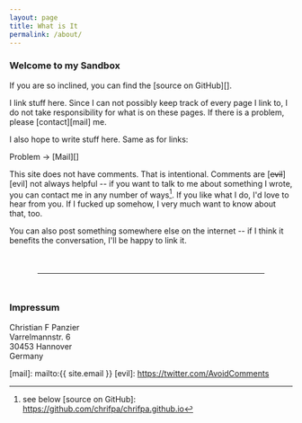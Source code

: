 ```yaml
---
layout: page
title: What is It
permalink: /about/
---
```


### Welcome to my Sandbox

If you are so inclined, you can find the [source on GitHub][].

I link stuff here. Since I can not possibly keep track of every page I link to, I do not take responsibility for what is on these pages. If there is a problem, please [contact][mail] me.

I also hope to write stuff here. Same as for links:

Problem → [Mail][]

This site does not have comments. That is intentional. Comments are [<strike>evil</strike>][evil] not always helpful -- if you want to talk to me about something I wrote, you can contact me in any number of ways[^social]. If you like what I do, I'd love to hear from you. If I fucked up somehow, I very much want to know about that, too.

You can also post something somewhere else on the internet -- if I think it benefits the conversation, I'll be happy to link it.

<hr style="margin:50px" />

### Impressum

Christian F Panzier<br />
Varrelmannstr. 6<br />
30453 Hannover<br />
Germany


[mail]: mailto:{{ site.email }}
[evil]: https://twitter.com/AvoidComments
[^social]: see below
[source on GitHub]: https://github.com/chrifpa/chrifpa.github.io

